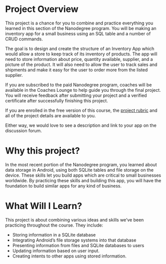 # Project Overview
This project is a chance for you to combine and practice everything you learned in this section of the Nanodegree program. You will be making an inventory app for a small business using an SQL table and a number of CRUD commands. 

The goal is to design and create the structure of an Inventory App which would allow a store to keep track of its inventory of products. The app will need to store information about price, quantity available, supplier, and a picture of the product. It will also need to allow the user to track sales and shipments and make it easy for the user to order more from the listed supplier.

If you are subscribed to the paid Nanodegree program, coaches will be available in the Coaches Lounge to help guide you through the final project. You will receive feedback after submitting your project and a verified certificate after successfully finishing this project.

If you are enrolled in the free version of this course, the [project rubric](https://review.udacity.com/#!/rubrics/163/view) and all of the project details are available to you.

Either way, we would love to see a description and link to your app on the discussion forum.
# Why this project?
In the most recent portion of the Nanodegree program, you learned about data storage in Android, using both SQLite tables and file storage on the device. These skills let you build apps which are critical to small businesses worldwide. By practicing these skills and building this app, you will have the foundation to build similar apps for any kind of business. 
 
# What Will I Learn?
This project is about combining various ideas and skills we’ve been practicing throughout the course. They include:
* Storing information in a SQLite database
* Integrating Android’s file storage systems into that database
* Presenting information from files and SQLite databases to users
* Updating information based on user input.
* Creating intents to other apps using stored information.
